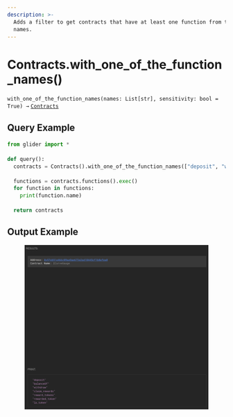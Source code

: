 ```yaml
---
description: >-
  Adds a filter to get contracts that have at least one function from the given
  names.
---
```


# Contracts.with\_one\_of\_the\_function\_names()

`with_one_of_the_function_names(names: List[str], sensitivity: bool = True) →` [`Contracts`](./)

## Query Example

```python
from glider import *

def query():
  contracts = Contracts().with_one_of_the_function_names(["deposit", "withdraw"]).exec(1,1)

  functions = contracts.functions().exec()
  for function in functions:
    print(function.name)

  return contracts
```

## Output Example

<figure><img src="../../.gitbook/assets/image (1) (1) (1).png" alt=""><figcaption></figcaption></figure>
